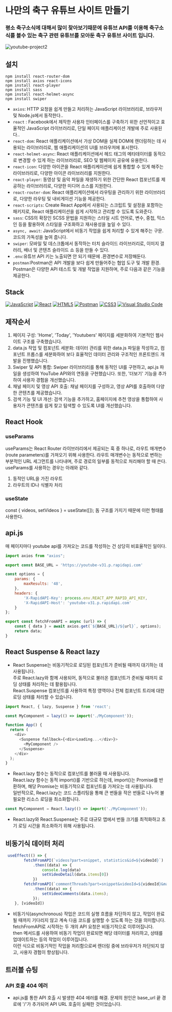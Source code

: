 # 나만의 축구 유튜브 사이트 만들기
### 평소 축구소식에 대해서 많이 찾아보기때문에  유튜브 API를 이용해 축구소식를 볼수 있는 축구 관련 유튜브를 모아둔 축구 유튜브 사이트 입니다.

![youtube-project2](https://github.com/jinhomun/youtube-project/assets/144635699/fd8e230e-c7bf-4447-bc47-7cbdacef767e)



## 설치
```
npm install react-router-dom
npm install axios react-icons
npm install react-player
npm install sass
npm install react-helmet-async
npm install swiper
```

- `axios`: HTTP 요청을 쉽게 만들고 처리하는 JavaScript 라이브러리로, 브라우저 및 Node.js에서 동작한다..
- `react` : Facebook에서 제작한 사용자 인터페이스를 구축하기 위한 선언적이고 효율적인 JavaScript 라이브러리로, 단일 페이지 애플리케이션 개발에 주로 사용된다..
- `react-dom`: React 애플리케이션에서 가상 DOM을 실제 DOM에 렌더링하는 데 사용되는 라이브러리로, 웹 애플리케이션의 UI를 브라우저에 표시한다.
- `react-helmet-async`: React 애플리케이션에서 헤드 태그의 메타데이터를 동적으로 변경할 수 있게 하는 라이브러리로, SEO 및 웹페이지 공유에 유용한다.
- `react-icon`: 다양한 아이콘을 React 애플리케이션에 쉽게 통합할 수 있게 해주는 라이브러리로, 다양한 아이콘 라이브러리를 지원한다.
- `react-player`: 동영상 및 음악 파일을 재생하기 위한 간단한 React 컴포넌트를 제공하는 라이브러리로, 다양한 미디어 소스를 지원한다.
- `react-router-dom`: React 애플리케이션에서 라우팅을 관리하기 위한 라이브러리로, 다양한 라우팅 및 내비게이션 기능을 제공한다.
- `react-scripts`: Create React App에서 사용되는 스크립트 및 설정을 포함하는 패키지로, React 애플리케이션을 쉽게 시작하고 관리할 수 있도록 도와준다.
- `sass`: CSS의 확장인 SCSS 문법을 지원하는 스타일 시트 언어로, 변수, 중첩, 믹스인 등을 활용하여 스타일을 구조화하고 재사용성을 높일 수 있다.
- `async, await`: JavaScript에서 비동기 작업을 쉽게 처리할 수 있게 해주는 구문. 코드의 가독성을 높여 줍니다.
- `swiper`: 모바일 및 데스크톱에서 동작하는 터치 슬라이드 라이브러리로, 이미지 갤러리, 배너 및 콘텐츠 슬라이드 쇼 등을 만들 수 있다.
- `.env`:유튜브 API 키는 노출되면 안 되기 때문에 .환경변수로 저장해둔다.
- `postman`:Postman은 API 개발을 보다 쉽게 만들어주는 협업 도구 및 개발 환경. Postman은 다양한 API 테스트 및 개발 작업을 지원하며, 주로 다음과 같은 기능을 제공한다.

## Stack
  <a href="#"><img alt="JavaScript" src="https://img.shields.io/badge/JavaScript-F7DF1E?style=flat&logo=JavaScript&logoColor=white"></a> <a href="#"><img alt="React" src="https://img.shields.io/badge/React-61DAFB?logo=React&logoColor=white"></a>  <a href="#"><img alt="HTML5" src="https://img.shields.io/badge/HTML5-E34F26?logo=HTML5&logoColor=white"></a>  <a href="#"><img alt="Postman" src="https://img.shields.io/badge/Postman-FF6C37?logo=Postman&logoColor=white"></a>  <a href="#"><img alt="CSS3" src="https://img.shields.io/badge/CSS3-1572B6?logo=CSS3&logoColor=white"></a>  <a href="#"><img alt="Visual Studio Code" src="https://img.shields.io/badge/Visual Studio Code-007ACC?logo=Visual Studio Code&logoColor=white"></a>
  

## 제작순서

1. 페이지 구성: 'Home', 'Today', 'Youtubers' 페이지를 세분화하여 기본적인 웹사이트 구조를 구축했습니다.
2. data.js 작업 및 컴포넌트 세분화: 데이터 관리를 위한 data.js 파일을 작성하고, 컴포넌트 프롭스를 세분화하여 보다 효율적인 데이터 관리와 구조적인 프론트엔드 개발을 진행했습니다.
3. Swiper 및 API 통합: Swiper 라이브러리를 통해 동적인 UI를 구현하고, api.js 파일을 생성하여 YouTube API와의 연동을 구현했습니다. 또한, '더보기' 기능을 추가하여 사용자 경험을 개선했습니다.
4. 채널 페이지 및 영상 API 호출: 채널 페이지를 구성하고, 영상 API를 호출하여 다양한 콘텐츠를 제공했습니다.
5. 검색 기능 및 UI 개선: 검색 기능을 추가하고, 홈페이지에 추천 영상을 통합하여 사용자가 콘텐츠를 쉽게 찾고 탐색할 수 있도록 UI를 개선했습니다.

## React Hook

### useParams
useParams는 React Router 라이브러리에서 제공되는 훅 중 하나로, 라우트 매개변수(route parameters)를 가져오기 위해 사용한다. 라우트 매개변수는 동적으로 변하는 부분적인 URL 세그먼트를 나타내며, 주로 경로의 일부를 동적으로 처리해야 할 때 쓴다.
 useParams를 사용하는 경우는 아래와 같다.
1) 동적인 URL을 가진 라우트
2) 라우트의 ID나 식별자 처리

### useState 
const { videos, setVideos } = useState([]);
돔 구조를 가지기 때문에 이런 형태를 사용한다.

## api.js

매 페이지마다 youtube api를 가져오는 코드를 작성하는 건 상당히 비효율적인 일이다. 
```js
import axios from "axios";

export const BASE_URL = 'https://youtube-v31.p.rapidapi.com'

const options = {
    params: {
        maxResults: '48',
    },
    headers: {
        'X-RapidAPI-Key': process.env.REACT_APP_RAPID_API_KEY,
        'X-RapidAPI-Host': 'youtube-v31.p.rapidapi.com'
    }
};

export const fetchFromAPI = async (url) => {
    const { data } = await axios.get(`${BASE_URL}/${url}`, options);
    return data;
}

```

## React Suspense & React lazy
- React Suspense는 비동기적으로 로딩된 컴포넌트가 준비될 때까지 대기하는 데 사용됩니다.   
주로 React.lazy와 함께 사용되어, 동적으로 불러온 컴포넌트가 준비될 때까지 로딩 상태를 처리하는 데 활용됩니다.   
React.Suspense 컴포넌트를 사용하여 특정 영역이나 전체 컴포넌트 트리에 대한 로딩 상태를 처리할 수 있습니다.   
```js
import React, { lazy, Suspense } from 'react';

const MyComponent = lazy(() => import('./MyComponent'));

function App() {
  return (
    <div>
      <Suspense fallback={<div>Loading...</div>}>
        <MyComponent />
      </Suspense>
    </div>
  );
}
```

- React.lazy 함수는 동적으로 컴포넌트를 불러올 때 사용됩니다.   
React.lazy 함수는 동적 import()를 기반으로 하는데, import()는 Promise를 반환하며, 해당 Promise는 비동기적으로 컴포넌트를 가져오는 데 사용됩니다.   
일반적으로, React.lazy는 코드 스플리팅을 통해 큰 번들을 작은 번들로 나누어 불필요한 리소스 로딩을 최소화합니다.
```js
const MyComponent = React.lazy(() => import('./MyComponent'));
```
- React.lazy와 React.Suspense는 주로 대규모 앱에서 번들 크기를 최적화하고 초기 로딩 시간을 최소화하기 위해 사용됩니다.

## 비동기식 데이터 처리
```js
 useEffect(() => {
        fetchFromAPI(`videos?part=snippet, statistics&id=${videoId}`)
            .then((data) => {
                console.log(data)
                setVideoDetail(data.items[0])
            })
        fetchFromAPI(`commentThreads?part=snippet&videoId=${videoId}&maxResults=10`)
            .then((data) => {
                setVideoComments(data.items);
            });
    }, [videoId])
```
- 비동기식(asynchronous) 작업은 코드의 실행 흐름을 차단하지 않고, 작업이 완료될 때까지 기다리지 않고 계속 다음 코드를 실행할 수 있도록 하는 것을 의미합니다.   
fetchFromAPI로 시작하는 두 개의 API 요청은 비동기적으로 이루어집니다.   
then 메서드를 사용하여 비동기 작업이 완료되면 해당 데이터를 처리하고, 상태를 업데이트하는 등의 작업이 이루어집니다.    
이런 식으로 비동기적인 작업을 처리함으로써 렌더링 중에 브라우저가 차단되지 않고, 사용자 경험이 향상됩니다.  

## 트러블 슈팅
### API 호출 404 에러
- api.js를 통한 API 호출 시 발생한 404 에러를 해결. 문제의 원인은 base_url 끝 경로에 '/'가 추가되어 API URL 호출이 실패한 것이었습니다.
